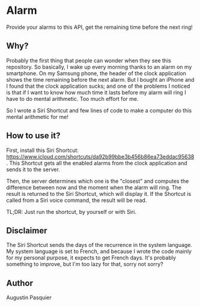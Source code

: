 # Alarm

Provide your alarms to this API, get the remaining time before the next ring!

## Why?

Probably the first thing that people can wonder when they see this repository. So basically, I wake up every morning
thanks to an alarm on my smartphone. On my Samsung phone, the header of the clock application shows the time remaining
before the next alarm. But I bought an iPhone and I found that the clock application sucks; and one of the problems I
noticed is that if I want to know how much time it lasts before my alarm will ring I have to do mental arithmetic.
Too much effort for me.

So I wrote a Siri Shortcut and few lines of code to make a computer do this mental arithmetic for me!

## How to use it?

First, install this Siri Shortcut: https://www.icloud.com/shortcuts/da92b99bbe3b456b86ea73eddac95638.
This Shortcut gets all the enabled alarms from the clock application and sends it to the server.

Then, the server determines which one is the "closest" and computes the difference between now and the moment when the
alarm will ring. The result is returned to the Siri Shortcut, which will display it. If the Shortcut is called from a
Siri voice command, the result will be read.

TL;DR: Just run the shortcut, by yourself or with Siri.

## Disclaimer

The Siri Shortcut sends the days of the recurrence in the system language. My system language is set to French, and
because I wrote the code mainly for my personal purpose, it expects to get French days. It's probably something to
improve, but I'm too lazy for that, sorry not sorry?

## Author

Augustin Pasquier